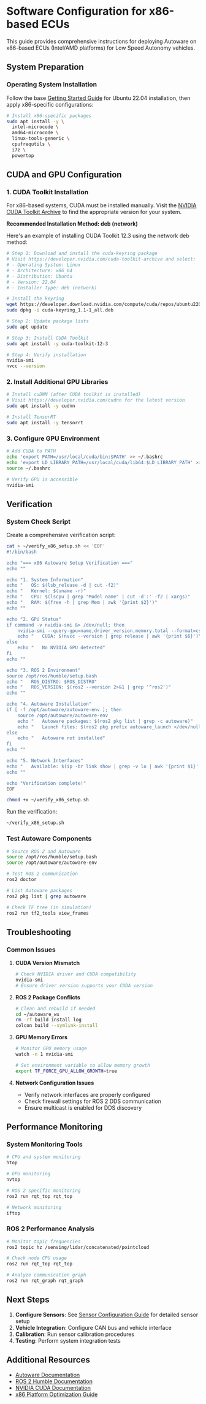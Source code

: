 # Software Configuration for x86-based ECUs

This guide provides comprehensive instructions for deploying Autoware on x86-based ECUs (Intel/AMD platforms) for Low Speed Autonomy vehicles.

## System Preparation

### Operating System Installation

Follow the base [Getting Started Guide](../getting-started/index.md) for Ubuntu 22.04 installation, then apply x86-specific configurations:

```bash
# Install x86-specific packages
sudo apt install -y \
  intel-microcode \
  amd64-microcode \
  linux-tools-generic \
  cpufrequtils \
  i7z \
  powertop
```

## CUDA and GPU Configuration

### 1. CUDA Toolkit Installation

For x86-based systems, CUDA must be installed manually. Visit the [NVIDIA CUDA Toolkit Archive](https://developer.nvidia.com/cuda-toolkit-archive) to find the appropriate version for your system.

**Recommended Installation Method: deb (network)**

Here's an example of installing CUDA Toolkit 12.3 using the network deb method:

```bash
# Step 1: Download and install the cuda-keyring package
# Visit https://developer.nvidia.com/cuda-toolkit-archive and select:
# - Operating System: Linux
# - Architecture: x86_64
# - Distribution: Ubuntu
# - Version: 22.04
# - Installer Type: deb (network)

# Install the keyring
wget https://developer.download.nvidia.com/compute/cuda/repos/ubuntu2204/x86_64/cuda-keyring_1.1-1_all.deb
sudo dpkg -i cuda-keyring_1.1-1_all.deb

# Step 2: Update package lists
sudo apt update

# Step 3: Install CUDA Toolkit
sudo apt install -y cuda-toolkit-12-3

# Step 4: Verify installation
nvidia-smi
nvcc --version
```

### 2. Install Additional GPU Libraries

```bash
# Install cuDNN (after CUDA toolkit is installed)
# Visit https://developer.nvidia.com/cudnn for the latest version
sudo apt install -y cudnn

# Install TensorRT
sudo apt install -y tensorrt
```

### 3. Configure GPU Environment

```bash
# Add CUDA to PATH
echo 'export PATH=/usr/local/cuda/bin:$PATH' >> ~/.bashrc
echo 'export LD_LIBRARY_PATH=/usr/local/cuda/lib64:$LD_LIBRARY_PATH' >> ~/.bashrc
source ~/.bashrc

# Verify GPU is accessible
nvidia-smi
```

## Verification

### System Check Script

Create a comprehensive verification script:

```bash
cat > ~/verify_x86_setup.sh << 'EOF'
#!/bin/bash

echo "=== x86 Autoware Setup Verification ==="
echo ""

echo "1. System Information"
echo "   OS: $(lsb_release -d | cut -f2)"
echo "   Kernel: $(uname -r)"
echo "   CPU: $(lscpu | grep "Model name" | cut -d':' -f2 | xargs)"
echo "   RAM: $(free -h | grep Mem | awk '{print $2}')"
echo ""

echo "2. GPU Status"
if command -v nvidia-smi &> /dev/null; then
    nvidia-smi --query-gpu=name,driver_version,memory.total --format=csv,noheader
    echo "   CUDA: $(nvcc --version | grep release | awk '{print $6}')"
else
    echo "   No NVIDIA GPU detected"
fi
echo ""

echo "3. ROS 2 Environment"
source /opt/ros/humble/setup.bash
echo "   ROS_DISTRO: $ROS_DISTRO"
echo "   ROS_VERSION: $(ros2 --version 2>&1 | grep '^ros2')"
echo ""

echo "4. Autoware Installation"
if [ -f /opt/autoware/autoware-env ]; then
    source /opt/autoware/autoware-env
    echo "   Autoware packages: $(ros2 pkg list | grep -c autoware)"
    echo "   Launch files: $(ros2 pkg prefix autoware_launch >/dev/null 2>&1 && echo "Found" || echo "Not found")"
else
    echo "   Autoware not installed"
fi
echo ""

echo "5. Network Interfaces"
echo "   Available: $(ip -br link show | grep -v lo | awk '{print $1}' | tr '\n' ' ')"
echo ""

echo "Verification complete!"
EOF

chmod +x ~/verify_x86_setup.sh
```

Run the verification:

```bash
~/verify_x86_setup.sh
```

### Test Autoware Components

```bash
# Source ROS 2 and Autoware
source /opt/ros/humble/setup.bash
source /opt/autoware/autoware-env

# Test ROS 2 communication
ros2 doctor

# List Autoware packages
ros2 pkg list | grep autoware

# Check TF tree (in simulation)
ros2 run tf2_tools view_frames
```

## Troubleshooting

### Common Issues

1. **CUDA Version Mismatch**
   ```bash
   # Check NVIDIA driver and CUDA compatibility
   nvidia-smi
   # Ensure driver version supports your CUDA version
   ```

2. **ROS 2 Package Conflicts**
   ```bash
   # Clean and rebuild if needed
   cd ~/autoware_ws
   rm -rf build install log
   colcon build --symlink-install
   ```

3. **GPU Memory Errors**
   ```bash
   # Monitor GPU memory usage
   watch -n 1 nvidia-smi
   
   # Set environment variable to allow memory growth
   export TF_FORCE_GPU_ALLOW_GROWTH=true
   ```

4. **Network Configuration Issues**
   - Verify network interfaces are properly configured
   - Check firewall settings for ROS 2 DDS communication
   - Ensure multicast is enabled for DDS discovery

## Performance Monitoring

### System Monitoring Tools

```bash
# CPU and system monitoring
htop

# GPU monitoring
nvtop

# ROS 2 specific monitoring
ros2 run rqt_top rqt_top

# Network monitoring
iftop
```

### ROS 2 Performance Analysis

```bash
# Monitor topic frequencies
ros2 topic hz /sensing/lidar/concatenated/pointcloud

# Check node CPU usage
ros2 run rqt_top rqt_top

# Analyze communication graph
ros2 run rqt_graph rqt_graph
```

## Next Steps

1. **Configure Sensors**: See [Sensor Configuration Guide](../sensor-configuration/index.md) for detailed sensor setup
2. **Vehicle Integration**: Configure CAN bus and vehicle interface
3. **Calibration**: Run sensor calibration procedures
4. **Testing**: Perform system integration tests

## Additional Resources

- [Autoware Documentation](https://autowarefoundation.github.io/autoware-documentation/)
- [ROS 2 Humble Documentation](https://docs.ros.org/en/humble/)
- [NVIDIA CUDA Documentation](https://docs.nvidia.com/cuda/)
- [x86 Platform Optimization Guide](https://www.intel.com/content/www/us/en/developer/overview.html)
